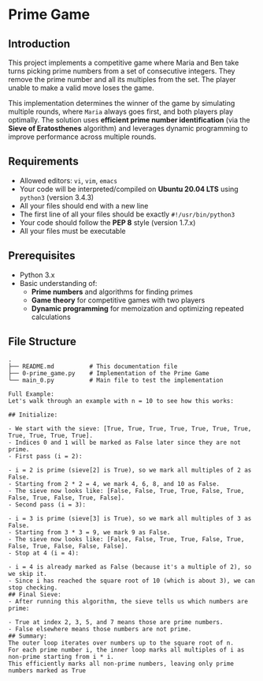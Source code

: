 # Prime Game

## Introduction

This project implements a competitive game where Maria and Ben take turns picking prime numbers from a set of consecutive integers. They remove the prime number and all its multiples from the set. The player unable to make a valid move loses the game.

This implementation determines the winner of the game by simulating multiple rounds, where `Maria` always goes first, and both players play optimally. The solution uses **efficient prime number identification** (via the **Sieve of Eratosthenes** algorithm) and leverages dynamic programming to improve performance across multiple rounds.

## Requirements

- Allowed editors: `vi`, `vim`, `emacs`
- Your code will be interpreted/compiled on **Ubuntu 20.04 LTS** using `python3` (version 3.4.3)
- All your files should end with a new line
- The first line of all your files should be exactly `#!/usr/bin/python3`
- Your code should follow the **PEP 8** style (version 1.7.x)
- All your files must be executable

## Prerequisites

- Python 3.x
- Basic understanding of:
  - **Prime numbers** and algorithms for finding primes
  - **Game theory** for competitive games with two players
  - **Dynamic programming** for memoization and optimizing repeated calculations

## File Structure

```plaintext
.
├── README.md          # This documentation file
├── 0-prime_game.py    # Implementation of the Prime Game
└── main_0.py          # Main file to test the implementation

Full Example:
Let's walk through an example with n = 10 to see how this works:

## Initialize:

- We start with the sieve: [True, True, True, True, True, True, True, True, True, True, True].
- Indices 0 and 1 will be marked as False later since they are not prime.
- First pass (i = 2):

- i = 2 is prime (sieve[2] is True), so we mark all multiples of 2 as False.
- Starting from 2 * 2 = 4, we mark 4, 6, 8, and 10 as False.
- The sieve now looks like: [False, False, True, True, False, True, False, True, False, True, False].
- Second pass (i = 3):

- i = 3 is prime (sieve[3] is True), so we mark all multiples of 3 as False.
- Starting from 3 * 3 = 9, we mark 9 as False.
- The sieve now looks like: [False, False, True, True, False, True, False, True, False, False, False].
- Stop at 4 (i = 4):

- i = 4 is already marked as False (because it's a multiple of 2), so we skip it.
- Since i has reached the square root of 10 (which is about 3), we can stop checking.
## Final Sieve:
- After running this algorithm, the sieve tells us which numbers are prime:

- True at index 2, 3, 5, and 7 means those are prime numbers.
- False elsewhere means those numbers are not prime.
## Summary:
The outer loop iterates over numbers up to the square root of n.
For each prime number i, the inner loop marks all multiples of i as non-prime starting from i * i.
This efficiently marks all non-prime numbers, leaving only prime numbers marked as True
